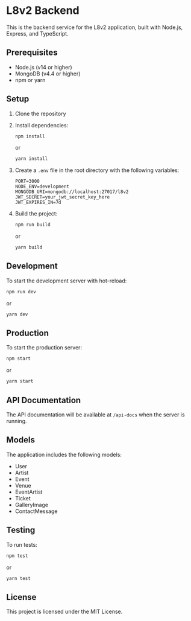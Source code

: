 # L8v2 Backend

This is the backend service for the L8v2 application, built with Node.js, Express, and TypeScript.

## Prerequisites

- Node.js (v14 or higher)
- MongoDB (v4.4 or higher)
- npm or yarn

## Setup

1. Clone the repository
2. Install dependencies:
   ```bash
   npm install
   ```
   or
   ```bash
   yarn install
   ```

3. Create a `.env` file in the root directory with the following variables:
   ```
   PORT=3000
   NODE_ENV=development
   MONGODB_URI=mongodb://localhost:27017/l8v2
   JWT_SECRET=your_jwt_secret_key_here
   JWT_EXPIRES_IN=7d
   ```

4. Build the project:
   ```bash
   npm run build
   ```
   or
   ```bash
   yarn build
   ```

## Development

To start the development server with hot-reload:
```bash
npm run dev
```
or
```bash
yarn dev
```

## Production

To start the production server:
```bash
npm start
```
or
```bash
yarn start
```

## API Documentation

The API documentation will be available at `/api-docs` when the server is running.

## Models

The application includes the following models:

- User
- Artist
- Event
- Venue
- EventArtist
- Ticket
- GalleryImage
- ContactMessage

## Testing

To run tests:
```bash
npm test
```
or
```bash
yarn test
```

## License

This project is licensed under the MIT License. 